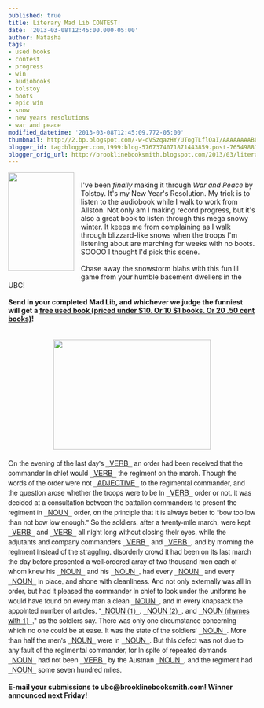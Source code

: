 ```yaml
---
published: true
title: Literary Mad Lib CONTEST!
date: '2013-03-08T12:45:00.000-05:00'
author: Natasha
tags:
- used books
- contest
- progress
- win
- audiobooks
- tolstoy
- boots
- epic win
- snow
- new years resolutions
- war and peace
modified_datetime: '2013-03-08T12:45:09.772-05:00'
thumbnail: http://2.bp.blogspot.com/-w-dVSzqazHY/UTogTLflOaI/AAAAAAAABLI/IYo1KbE4zfI/s72-c/9780307266934_custom-121987fc3e24ad1855e5ca5bea349c60d1328a48-s6-c10.jpg
blogger_id: tag:blogger.com,1999:blog-5767374071871443859.post-7654988171621521622
blogger_orig_url: http://brooklinebooksmith.blogspot.com/2013/03/literary-mad-lib-contest.html
---
```


<div class="separator" style="clear: both; text-align: center;"><a href="http://2.bp.blogspot.com/-w-dVSzqazHY/UTogTLflOaI/AAAAAAAABLI/IYo1KbE4zfI/s1600/9780307266934_custom-121987fc3e24ad1855e5ca5bea349c60d1328a48-s6-c10.jpg" imageanchor="1" style="clear: left; float: left; margin-bottom: 1em; margin-right: 1em;"><img border="0" height="200" src="http://2.bp.blogspot.com/-w-dVSzqazHY/UTogTLflOaI/AAAAAAAABLI/IYo1KbE4zfI/s200/9780307266934_custom-121987fc3e24ad1855e5ca5bea349c60d1328a48-s6-c10.jpg" width="134" /></a></div><br />I've been <i>finally </i>making it through <i>War and Peace</i> by Tolstoy. It's my New Year's Resolution. My trick is to listen to the audiobook while I walk to work from Allston. Not only am I making record progress, but it's also a great book to listen through this mega snowy winter. It keeps me from complaining as I walk through blizzard-like snows when the troops I'm listening about are marching for weeks with no boots. SOOOO I thought I'd pick this scene.<br /><br />Chase away the snowstorm blahs with this fun lil game from your humble basement dwellers in the UBC!<br /><br /><b>Send in your completed Mad Lib, and whichever we judge the funniest will get a <u>free used book (priced under $10. Or 10 $1 books. Or 20 .50 cent books)</u>!</b><br /><br /><br /><div class="separator" style="clear: both; text-align: center;"><a href="http://4.bp.blogspot.com/-DwUDC7bwJ-c/UTogUVhIioI/AAAAAAAABLQ/o33ry-zSOiQ/s1600/utah-war-snow.jpg" imageanchor="1" style="margin-left: 1em; margin-right: 1em;"><img border="0" height="224" src="http://4.bp.blogspot.com/-DwUDC7bwJ-c/UTogUVhIioI/AAAAAAAABLQ/o33ry-zSOiQ/s320/utah-war-snow.jpg" width="320" /></a></div><div class="separator" style="clear: both; text-align: center;"><br /></div><span style="font-family: Helvetica Neue, Arial, Helvetica, sans-serif;">On the evening of the last day's&nbsp;_<u>VERB</u>_&nbsp;an order had been received that the commander in chief would&nbsp;</span><span style="font-family: 'Helvetica Neue', Arial, Helvetica, sans-serif;">_</span><span style="font-family: Helvetica Neue, Arial, Helvetica, sans-serif;"><u>VERB</u></span><span style="font-family: 'Helvetica Neue', Arial, Helvetica, sans-serif;">_</span><span style="font-family: Helvetica Neue, Arial, Helvetica, sans-serif;">&nbsp;the regiment on the march. Though the words of the order were not _<u>ADJECTIVE</u>_ to the regimental commander, and the question arose whether the troops were to be in _<u>VERB</u>_ order or not, it was decided at a consultation between the battalion commanders to present the regiment in _<u>NOUN</u>_&nbsp;order, on the principle that it is always better to "bow too low than not bow low enough." So the soldiers, after a twenty-mile march, were kept _<u>VERB</u>_ and _<u>VERB</u>_ all night long without closing their eyes, while the adjutants and company commanders _<u>VERB</u>_ and _<u>VERB</u>_, and by morning the regiment instead of the straggling, disorderly crowd it had been on its last march the day before presented a well-ordered array of two thousand men each of whom knew his _<u>NOUN</u>_ and his _<u>NOUN</u>_, had every _<u>NOUN</u>_ and every _<u>NOUN</u>_ in place, and shone with cleanliness. And not only externally was all in order, but had it pleased the commander in chief to look under the uniforms he would have found on every man a clean _<u>NOUN</u>_, and in every knapsack the appointed number of articles, "_<u>NOUN (1)</u>_, _<u>NOUN (2)</u>_, and _<u>NOUN (rhymes with 1)</u>_," as the soldiers say. There was only one circumstance concerning which no one could be at ease. It was the state of the soldiers' _<u>NOUN</u>_. More than half the men's _<u>NOUN</u>_ were in _<u>NOUN</u>_. But this defect was not due to any fault of the regimental commander, for in spite of repeated demands _<u>NOUN</u>_ had not been _<u>VERB</u>_ by the Austrian _<u>NOUN</u>_, and the regiment had _<u>NOUN</u>_ some seven hundred miles.&nbsp;</span><br /><br /><b>E-mail your submissions to ubc@brooklinebooksmith.com! Winner announced next Friday!</b><br />